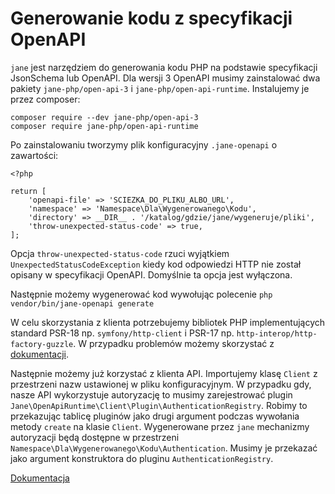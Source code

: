 # Generowanie kodu z specyfikacji OpenAPI

`jane` jest narzędziem do generowania kodu PHP na podstawie specyfikacji JsonSchema lub OpenAPI. Dla wersji 3 OpenAPI musimy zainstalować dwa pakiety `jane-php/open-api-3` i `jane-php/open-api-runtime`. Instalujemy je przez composer:

```
composer require --dev jane-php/open-api-3
composer require jane-php/open-api-runtime
```

Po zainstalowaniu tworzymy plik konfiguracyjny `.jane-openapi` o zawartości:

```
<?php

return [
    'openapi-file' => 'SCIEZKA_DO_PLIKU_ALBO_URL',
    'namespace' => 'Namespace\Dla\Wygenerowanego\Kodu',
    'directory' => __DIR__ . '/katalog/gdzie/jane/wygeneruje/pliki',
    'throw-unexpected-status-code' => true,
];
```
Opcja `throw-unexpected-status-code` rzuci wyjątkiem `UnexpectedStatusCodeException` kiedy kod odpowiedzi HTTP nie został opisany w specyfikacji OpenAPI. Domyślnie ta opcja jest wyłączona.

Następnie możemy wygenerować kod wywołując polecenie `php vendor/bin/jane-openapi generate`

W celu skorzystania z klienta potrzebujemy bibliotek PHP implementujących standard PSR-18 np. `symfony/http-client` i PSR-17  np. `http-interop/http-factory-guzzle`. W przypadku problemów możemy skorzystać z [dokumentacji](http://docs.php-http.org/en/latest/discovery.html#common-errors).

Następnie możemy już korzystać z klienta API. Importujemy klasę `Client` z przestrzeni nazw ustawionej w pliku konfiguracyjnym. W przypadku gdy, nasze API wykorzystuje autoryzację to musimy zarejestrować plugin `Jane\OpenApiRuntime\Client\Plugin\AuthenticationRegistry`. Robimy to przekazując tablicę pluginów jako drugi argument podczas wywołania metody `create` na klasie `Client`.
Wygenerowane przez `jane` mechanizmy autoryzacji będą dostępne w przestrzeni `Namespace\Dla\Wygenerowanego\Kodu\Authentication`. Musimy je przekazać jako argument konstruktora do pluginu `AuthenticationRegistry`.


[Dokumentacja](https://jane.readthedocs.io/en/latest/index.html)
